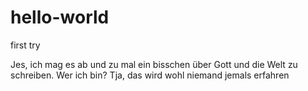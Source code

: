 # hello-world
first try

Jes, ich mag es ab und zu mal ein bisschen über Gott und die Welt zu schreiben. Wer ich bin? Tja, das wird wohl niemand jemals erfahren

